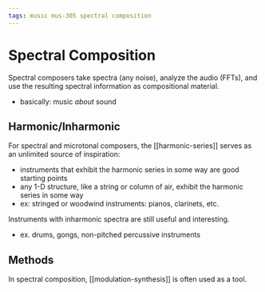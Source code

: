 ```yaml
---
tags: music mus-305 spectral composition
---
```


# Spectral Composition

Spectral composers take spectra (any noise), analyze the audio (FFTs), and use the resulting spectral information as compositional material.

- basically: music _about_ sound

## Harmonic/Inharmonic

For spectral and microtonal composers, the [[harmonic-series]] serves as an unlimited source of inspiration:

- instruments that exhibit the harmonic series in some way are good starting points
- any 1-D structure, like a string or column of air, exhibit the harmonic series in some way
- ex: stringed or woodwind instruments: pianos, clarinets, etc.

Instruments with inharmonic spectra are still useful and interesting.

- ex. drums, gongs, non-pitched percussive instruments

## Methods

In spectral composition, [[modulation-synthesis]] is often used as a tool.
